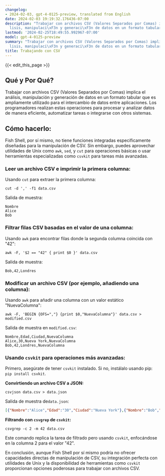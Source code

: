 ```yaml
---
changelog:
- 2024-02-03, gpt-4-0125-preview, translated from English
date: 2024-02-03 19:19:32.176436-07:00
description: "Trabajar con archivos CSV (Valores Separados por Comas) implica el an\xE1\
  lisis, manipulaci\xF3n y generaci\xF3n de datos en un formato tabular que es ampliamente\u2026"
lastmod: '2024-02-25T18:49:55.992967-07:00'
model: gpt-4-0125-preview
summary: "Trabajar con archivos CSV (Valores Separados por Comas) implica el an\xE1\
  lisis, manipulaci\xF3n y generaci\xF3n de datos en un formato tabular que es ampliamente\u2026"
title: Trabajando con CSV
---
```


{{< edit_this_page >}}

## Qué y Por Qué?

Trabajar con archivos CSV (Valores Separados por Comas) implica el análisis, manipulación y generación de datos en un formato tabular que es ampliamente utilizado para el intercambio de datos entre aplicaciones. Los programadores realizan estas operaciones para procesar y analizar datos de manera eficiente, automatizar tareas o integrarse con otros sistemas.

## Cómo hacerlo:

Fish Shell, por sí mismo, no tiene funciones integradas específicamente diseñadas para la manipulación de CSV. Sin embargo, puedes aprovechar utilidades de Unix como `awk`, `sed`, y `cut` para operaciones básicas o usar herramientas especializadas como `csvkit` para tareas más avanzadas.

### Leer un archivo CSV e imprimir la primera columna:
Usando `cut` para extraer la primera columna:
```fish
cut -d ',' -f1 data.csv
```
Salida de muestra:
```
Nombre
Alice
Bob
```

### Filtrar filas CSV basadas en el valor de una columna:
Usando `awk` para encontrar filas donde la segunda columna coincida con "42":
```fish
awk -F, '$2 == "42" { print $0 }' data.csv
```
Salida de muestra:
```
Bob,42,Londres
```

### Modificar un archivo CSV (por ejemplo, añadiendo una columna):
Usando `awk` para añadir una columna con un valor estático "NuevaColumna":
```fish
awk -F, 'BEGIN {OFS=","} {print $0,"NuevaColumna"}' data.csv > modified.csv
```
Salida de muestra en `modified.csv`:
```
Nombre,Edad,Ciudad,NuevaColumna
Alice,30,Nueva York,NuevaColumna
Bob,42,Londres,NuevaColumna
```

### Usando `csvkit` para operaciones más avanzadas:
Primero, asegúrate de tener `csvkit` instalado. Si no, instálalo usando pip: `pip install csvkit`.

**Convirtiendo un archivo CSV a JSON:**
```fish
csvjson data.csv > data.json
```
Salida de muestra de`data.json`:
```json
[{"Nombre":"Alice","Edad":"30","Ciudad":"Nueva York"},{"Nombre":"Bob","Edad":"42","Ciudad":"Londres"}]
```

**Filtrando con `csvgrep` de `csvkit`:**
```fish
csvgrep -c 2 -m 42 data.csv
```
Este comando replica la tarea de filtrado pero usando `csvkit`, enfocándose en la columna 2 para el valor "42".

En conclusión, aunque Fish Shell por sí mismo podría no ofrecer capacidades directas de manipulación de CSV, su integración perfecta con utilidades de Unix y la disponibilidad de herramientas como `csvkit` proporcionan opciones poderosas para trabajar con archivos CSV.
